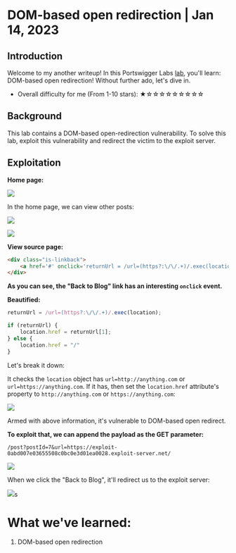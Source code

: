 # DOM-based open redirection | Jan 14, 2023

## Introduction

Welcome to my another writeup! In this Portswigger Labs [lab](https://portswigger.net/web-security/dom-based/open-redirection/lab-dom-open-redirection), you'll learn: DOM-based open redirection! Without further ado, let's dive in.

- Overall difficulty for me (From 1-10 stars): ★☆☆☆☆☆☆☆☆☆

## Background

This lab contains a DOM-based open-redirection vulnerability. To solve this lab, exploit this vulnerability and redirect the victim to the exploit server.

## Exploitation

**Home page:**

![](https://raw.githubusercontent.com/siunam321/CTF-Writeups/main/Portswigger-Labs/DOM-Based-Vulnerabilities/DOM-4/images/Pasted%20image%2020230114180854.png)

In the home page, we can view other posts:

![](https://raw.githubusercontent.com/siunam321/CTF-Writeups/main/Portswigger-Labs/DOM-Based-Vulnerabilities/DOM-4/images/Pasted%20image%2020230114180959.png)

![](https://raw.githubusercontent.com/siunam321/CTF-Writeups/main/Portswigger-Labs/DOM-Based-Vulnerabilities/DOM-4/images/Pasted%20image%2020230114181011.png)

**View source page:**
```html
<div class="is-linkback">
    <a href='#' onclick='returnUrl = /url=(https?:\/\/.+)/.exec(location); if(returnUrl)location.href = returnUrl[1];else location.href = "/"'>Back to Blog</a>
</div>
```

**As you can see, the "Back to Blog" link has an interesting `onclick` event.**

**Beautified:**
```js
returnUrl = /url=(https?:\/\/.+)/.exec(location);

if (returnUrl) {
	location.href = returnUrl[1];
} else {
	location.href = "/"
}
```

Let's break it down:

It checks the `location` object has `url=http://anything.com` or `url=https://anything.com`. If it has, then set the `location.href` attribute's property to `http://anything.com` or `https://anything.com`:

![](https://raw.githubusercontent.com/siunam321/CTF-Writeups/main/Portswigger-Labs/DOM-Based-Vulnerabilities/DOM-4/images/Pasted%20image%2020230114182019.png)

Armed with above information, it's vulnerable to DOM-based open redirect.

**To exploit that, we can append the payload as the GET parameter:**
```
/post?postId=7&url=https://exploit-0abd007e03655508c0bc0e3d01ea0028.exploit-server.net/
```

![](https://raw.githubusercontent.com/siunam321/CTF-Writeups/main/Portswigger-Labs/DOM-Based-Vulnerabilities/DOM-4/images/Pasted%20image%2020230114182313.png)

When we click the "Back to Blog", it'll redirect us to the exploit server:

![](https://raw.githubusercontent.com/siunam321/CTF-Writeups/main/Portswigger-Labs/DOM-Based-Vulnerabilities/DOM-4/images/Pasted%20image%2020230114182341.png)s

# What we've learned:

1. DOM-based open redirection